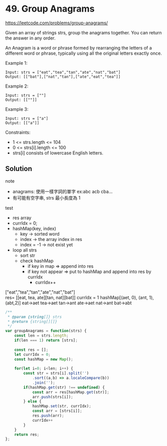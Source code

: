 # 49. Group Anagrams

https://leetcode.com/problems/group-anagrams/

Given an array of strings strs, group the anagrams together. You can return the answer in any order.

An Anagram is a word or phrase formed by rearranging the letters of a different word or phrase, typically using all the original letters exactly once.

Example 1:
```
Input: strs = ["eat","tea","tan","ate","nat","bat"]
Output: [["bat"],["nat","tan"],["ate","eat","tea"]]
```
Example 2:
```
Input: strs = [""]
Output: [[""]]
```
Example 3:
```
Input: strs = ["a"]
Output: [["a"]]
```

Constraints:

- 1 <= strs.length <= 104
- 0 <= strs[i].length <= 100
- strs[i] consists of lowercase English letters.

## Solution

note
- anagrams: 使用一樣字詞的單字 ex:abc acb cba...
- 有可能有空字串, strs 最小長度為 1

test
- res array
- currIdx = 0;
- hashMap(key, index)
    - key -> sorted word
    - index -> the array index in res
    - index = -1 -> not exist yet
- loop all strs
    - sort str
    - check hashMap
        - if key in map => append into res
        - if key not appear => put to hashMap and append into res by currIdx
            - currIdx++
                
["eat","tea","tan","ate","nat","bat"]  
res= [[eat, tea, ate][tan, nat][bat]]
currIdx = 1
hashMap[(aet, 0), (ant, 1), (abt,2)]
eat->aet
tea->aet
tan->ant
ate->aet
nat->ant
bat->abt

```js
/**
 * @param {string[]} strs
 * @return {string[][]}
 */
var groupAnagrams = function(strs) {
    const len = strs.length;
    if(len === 1) return [strs];
    
    const res = [];
    let currIdx = 0;
    const hashMap = new Map();
    
    for(let i=0; i<len; i++) {
        const str = strs[i].split('')
            .sort((a,b) => a.localeCompare(b))
            .join('');
        if(hashMap.get(str) !== undefined) {
            const arr = res[hashMap.get(str)];
            arr.push(strs[i]);
        } else {
            hashMap.set(str, currIdx);
            const arr = [strs[i]];
            res.push(arr);
            currIdx++
        }
    }
    return res;
};
```